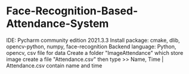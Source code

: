 # Face-Recognition-Based-Attendance-System
IDE: Pycharm community edition 2021.3.3
Install package: cmake, dlib, opencv-python, numpy, face-recognition
Backend language: Python, opencv, csv file for data
Create a folder "ImageAttendance" which store image
create a file "Attendance.csv" then type >> Name, Time |
Attendance.csv contain name and time

